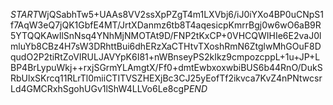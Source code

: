 $START$WjQSabhTw5+UAAs8VV2ssXpPZgT4m1LXVbj6/iJ0iYXo4BP0uCNpS1f7AqW3eQ7jQK1GbfE4MT/JrtXDanmz6tb8T4aqesicpKmrrBgj0w6wO6aB9R5YTQQKAwIlSnNsq4YNhMjNMOTAt9D/FNP2tKxCP+0VHCQWIHIe6E2vaJ0lmluYb8CBz4H7sW3DRhttBui6dhERzXaCTHtvTXoshRmN6ZtglwMhGOuF8DqudO2P2tiRtZoVIRULJAVYpK6I81+nWBnseyPS2kIkz9cmpozcppL+1u+JP+LBP4BrLypuWkj++rxjSGrmYLAmgtX/Ff0+dmtEwbxoxwbiBUS6b44RnO/DukSRbUlxSKrcq11RLrTl0miiCTITVSZHEXjBc3CJ25yEofTf2ikvca7KvZ4nPNtwcsrLd4GMCRxhSgohUGv1lShW4LLVo6Le8cgP$END$